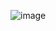 ![image](https://github.com/RoshanYeah/Project-240/assets/98729871/0a21d4f2-4e7a-4577-9a43-e5f57c1e02f6)
